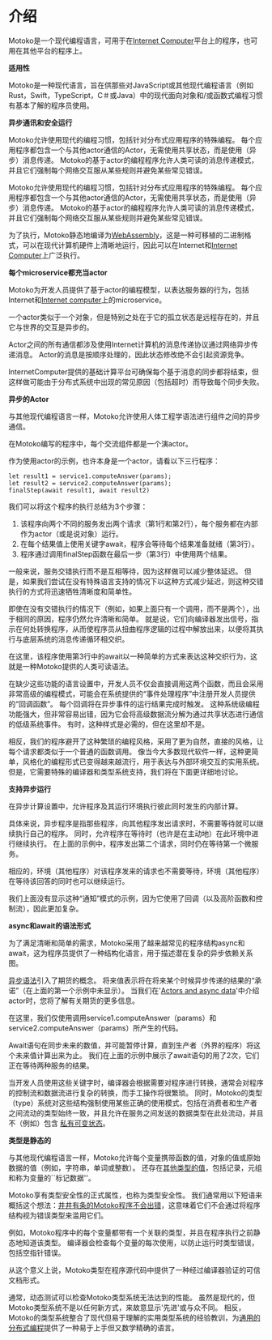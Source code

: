 # 介绍

Motoko是一个现代编程语言，可用于在[Internet  Computer](https://sdk.dfinity.org/docs/developers-guide/concepts/what-is-ic.html#ic-overview)平台上的程序，也可用在其他平台的程序上。

**适用性**

Motoko是一种现代语言，旨在供那些对JavaScript或其他现代编程语言（例如Rust，Swift，TypeScript，C＃或Java）中的现代面向对象和/或函数式编程习惯有基本了解的程序员使用。

**异步通讯和安全运行**

Motoko允许使用现代的编程习惯，包括针对分布式应用程序的特殊编程。 每个应用程序都包含一个与其他actor通信的Actor，无需使用共享状态，而是使用（异步）消息传递。  Motoko的基于actor的编程程序允许人类可读的消息传递模式，并且它们强制每个网络交互服从某些规则并避免某些常见错误。

Motoko允许使用现代的编程习惯，包括针对分布式应用程序的特殊编程。 每个应用程序都包含一个与其他actor通信的Actor，无需使用共享状态，而是使用（异步）消息传递。  Motoko的基于actor的编程程序允许人类可读的消息传递模式，并且它们强制每个网络交互服从某些规则并避免某些常见错误。

为了执行，Motoko静态地编译为[WebAssembly](https://sdk.dfinity.org/docs/language-guide/about-this-guide.html#wasm)，这是一种可移植的二进制格式，可以在现代计算机硬件上清晰地运行，因此可以在Internet和[Internet Computer](https://sdk.dfinity.org/docs/developers-guide/concepts/what-is-ic.html#ic-overview)上广泛执行。

**每个microservice都充当actor**

Motoko为开发人员提供了基于actor的编程模型，以表达服务器的行为，包括Internet和[Internet computer](https://sdk.dfinity.org/docs/developers-guide/concepts/what-is-ic.html#ic-overview)上的microservice。

一个actor类似于一个对象，但是特别之处在于它的孤立状态是远程存在的，并且它与世界的交互是异步的。

Actor之间的所有通信都涉及使用Internet计算机的消息传递协议通过网络异步传递消息。 Actor的消息是按顺序处理的，因此状态修改绝不会引起资源竞争。

InternetComputer提供的基础计算平台可确保每个基于消息的同步都将结束，但这样做可能由于分布式系统中出现的常见原因（包括超时）而导致每个同步失败。

**异步的Actor**

与其他现代编程语言一样，Motoko允许使用人体工程学语法进行组件之间的异步通信。

在Motoko编写的程序中，每个交流组件都是一个演actor。

作为使用actor的示例，也许本身是一个actor，请看以下三行程序：

```text
let result1 = service1.computeAnswer(params);
let result2 = service2.computeAnswer(params);
finalStep(await result1, await result2)
```

我们可以将这个程序的执行总结为3个步骤：

1. 该程序向两个不同的服务发出两个请求（第1行和第2行），每个服务都在内部作为actor（或是说对象）运行。
2. 在每个结果值上使用关键字await，程序会等待每个结果准备就绪（第3行）。
3. 程序通过调用finalStep函数在最后一步（第3行）中使用两个结果。

一般来说，服务交错执行而不是互相等待，因为这样做可以减少整体延迟。 但是，如果我们尝试在没有特殊语言支持的情况下以这种方式减少延迟，则这种交错执行的方式将迅速牺牲清晰度和简单性。

即使在没有交错执行的情况下（例如，如果上面只有一个调用，而不是两个），出于相同的原因，程序仍然允许清晰和简单。 就是说，它们向编译器发出信号，指示在何处转换程序，从而使程序员从扭曲程序逻辑的过程中解放出来，以便将其执行与底层系统的消息传递循环相交织。

在这里，该程序使用第3行中的await以一种简单的方式来表达这种交织行为，这就是一种Motoko提供的人类可读语法。

在缺少这些功能的语言设置中，开发人员不仅会直接调用这两个函数，而且会采用非常高级的编程模式，可能会在系统提供的“事件处理程序”中注册开发人员提供的“回调函数”。 每个回调将在异步事件的运行结果完成时触发。 这种系统级编程功能强大，但非常容易出错，因为它会将高级数据流分解为通过共享状态进行通信的低级系统事件。 有时，这种样式是必需的，但在这里却不是。

相反，我们的程序避开了这种繁琐的编程风格，采用了更为自然，直接的风格，让每个请求都类似于一个普通的函数调用。 像当今大多数现代软件一样，这种更简单，风格化的编程形式已变得越来越流行，用于表达与外部环境交互的实用系统。 但是，它需要特殊的编译器和类型系统支持，我们将在下面更详细地讨论。

**支持异步运行**

在异步计算设置中，允许程序及其运行环境执行彼此同时发生的内部计算。

具体来说，异步程序是指那些程序，向其他程序发出请求时，不需要等待就可以继续执行自己的程序。 同时，允许程序在等待时（也许是在主动地）在此环境中进行继续执行。 在上面的示例中，程序发出第二个请求，同时仍在等待第一个微服务。

相应的，环境（其他程序）对该程序发来的请求也不需要等待，环境（其他程序）在等待该回答的同时也可以继续运行。

我们上面没有显示这种“通知”模式的示例，因为它使用了回调（以及高阶函数和控制流），因此更加复杂。

**async和await的语法形式**

为了满足清晰和简单的需求，Motoko采用了越来越常见的程序结构async和await，这为程序员提供了一种结构化语言，用于描述潜在复杂的异步依赖关系图。

[异步语法](https://sdk.dfinity.org/docs/language-guide/language-manual.html#exp-async)引入了期货的概念。 将来值表示将在将来某个时候异步传递的结果的“承诺”（在上面的第一个示例中未显示）。 当我们在'[Actors and async data](https://sdk.dfinity.org/docs/language-guide/actors-async.html)'中介绍actor时，您将了解有关期货的更多信息。

在这里，我们仅使用调用service1.computeAnswer（params）和service2.computeAnswer（params）所产生的代码。

Await语句在同步未来的数值，并可能暂停计算，直到生产者（外界的程序）将这个未来值计算出来为止。 我们在上面的示例中展示了await语句的用了2次，它们正在等待两种服务的结果。

当开发人员使用这些关键字时，编译器会根据需要对程序进行转换，通常会对程序的控制流和数据流进行复杂的转换，而手工操作将很繁琐。 同时，Motoko的类型（type）系统对这些结构强制使用某些正确的使用模式，包括在消费者和生产者之间流动的类型始终一致，并且允许在服务之间发送的数据类型在此处流动，并且不（例如）包含 [私有可变状态](https://sdk.dfinity.org/docs/language-guide/mutable-state.html)。

**类型是静态的**

与其他现代编程语言一样，Motoko允许每个变量携带函数的值，对象的值或原始数据的值（例如，字符串，单词或整数）。 还存在[其他类型的值](https://sdk.dfinity.org/docs/language-guide/basic-concepts.html#intro-values)，包括记录，元组和称为变量的\`\`标记数据''。

Motoko享有类型安全性的正式属性，也称为类型安全性。 我们通常用以下短语来概括这个想法：[井井有条的Motoko程序不会出错](https://sdk.dfinity.org/docs/language-guide/basic-concepts.html#intro-type-soundness)，这意味着它们不会通过将程序结构视为错误类型来滥用它们。

例如，Motoko程序中的每个变量都带有一个关联的类型，并且在程序执行之前静态地知道该类型。 编译器会检查每个变量的每次使用，以防止运行时类型错误，包括空指针错误。

从这个意义上说，Motoko类型在程序源代码中提供了一种经过编译器验证的可信文档形式。

通常，动态测试可以检查Motoko类型系统无法达到的性能。 虽然是现代的，但Motoko类型系统不是以任何新方式，来故意显示'先进'或与众不同。 相反，Motoko的类型系统整合了现代但易于理解的实用类型系统的经验教训，为[通用的分布式编程](https://sdk.dfinity.org/docs/language-guide/about-this-guide.html#modern-types)提供了一种易于上手但又数学精确的语言。


